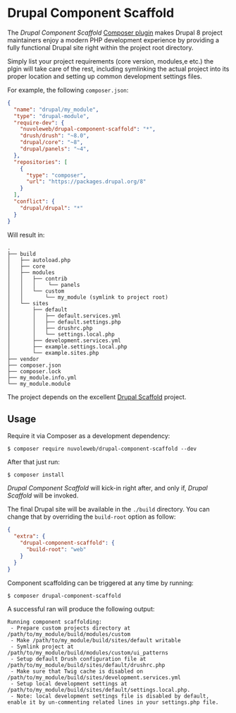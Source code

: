 # Drupal Component Scaffold

The *Drupal Component Scaffold* [Composer plugin](https://getcomposer.org/doc/articles/plugins.md) makes Drupal 8 project maintainers 
enjoy a modern PHP development experience by providing a fully functional Drupal site right
within the project root directory.

Simply list your project requirements (core version, modules,e etc.) the plgin will take care of the rest, including
symlinking the actual project into its proper location and setting up common development settings files.

For example, the following `composer.json`:

```json
{
  "name": "drupal/my_module",
  "type": "drupal-module",
  "require-dev": {
    "nuvoleweb/drupal-component-scaffold": "*",
    "drush/drush": "~8.0",
    "drupal/core": "~8",
    "drupal/panels": "~4",
  },
  "repositories": [
    {
      "type": "composer",
      "url": "https://packages.drupal.org/8"
    }
  ],
  "conflict": {
    "drupal/drupal": "*"
  }
}
```

Will result in:

```
.
├── build
│   ├── autoload.php
│   ├── core
│   ├── modules
│   │   ├── contrib
│   │   │    └── panels
│   │   └── custom
│   │       └── my_module (symlink to project root)
│   └── sites
│       ├── default
│       │   ├── default.services.yml
│       │   ├── default.settings.php
│       │   ├── drushrc.php
│       │   └── settings.local.php
│       ├── development.services.yml
│       ├── example.settings.local.php
│       └── example.sites.php
├── vendor
├── composer.json
├── composer.lock
├── my_module.info.yml
└── my_module.module
```

The project depends on the excellent [Drupal Scaffold](https://github.com/drupal-composer/drupal-scaffold) project.

## Usage

Require it via Composer as a development dependency:

```
$ composer require nuvoleweb/drupal-component-scaffold --dev
```

After that just run:

```
$ composer install
```

*Drupal Component Scaffold* will kick-in right after, and only if, *Drupal Scaffold* will be invoked.

The final Drupal site will be available in the `./build` directory. You can change that by overriding the `build-root`
option as follow:

```json
{
  "extra": {
    "drupal-component-scaffold": {
      "build-root": "web"
    }
  }
}
```

Component scaffolding can be triggered at any time by running:

```
$ composer drupal-component-scaffold
```

A successful ran will produce the following output:

```   
Running component scaffolding:
 - Prepare custom projects directory at /path/to/my_module/build/modules/custom
 - Make /path/to/my_module/build/sites/default writable
 - Symlink project at /path/to/my_module/build/modules/custom/ui_patterns
 - Setup default Drush configuration file at /path/to/my_module/build/sites/default/drushrc.php
 - Make sure that Twig cache is disabled on /path/to/my_module/build/sites/development.services.yml
 - Setup local development settings at /path/to/my_module/build/sites/default/settings.local.php.
 - Note: local development settings file is disabled by default, enable it by un-commenting related lines in your settings.php file.
```
